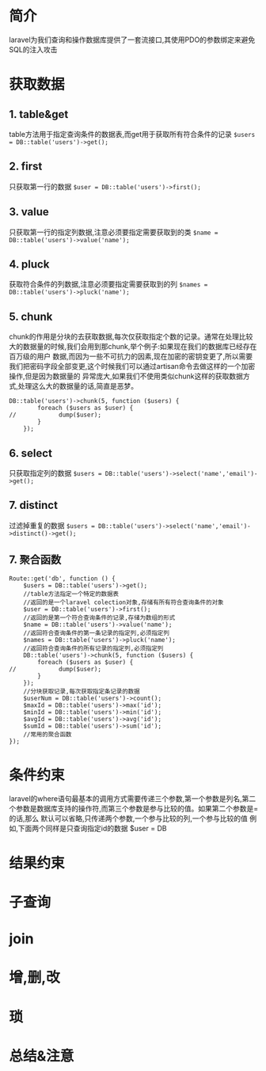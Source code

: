 # 简介
laravel为我们查询和操作数据库提供了一套流接口,其使用PDO的参数绑定来避免SQL的注入攻击
# 获取数据

## 1. table&amp;get
table方法用于指定查询条件的数据表,而get用于获取所有符合条件的记录
`$users = DB::table('users')->get();`
## 2. first
只获取第一行的数据
`$user = DB::table('users')->first();`
## 3. value
只获取第一行的指定列数据,注意必须要指定需要获取到的类
`$name = DB::table('users')->value('name');`
## 4. pluck
获取符合条件的列数据,注意必须要指定需要获取到的列
`$names = DB::table('users')->pluck('name');`
## 5. chunk
chunk的作用是分块的去获取数据,每次仅获取指定个数的记录。通常在处理比较大的数据量的时候,我们会用到那chunk,举个例子:如果现在我们的数据库已经存在百万级的用户
数据,而因为一些不可抗力的因素,现在加密的密钥变更了,所以需要我们把密码字段全部变更,这个时候我们可以通过artisan命令去做这样的一个加密操作,但是因为数据量的
异常庞大,如果我们不使用类似chunk这样的获取数据方式,处理这么大的数据量的话,简直是恶梦。
```
DB::table('users')->chunk(5, function ($users) {
        foreach ($users as $user) {
//            dump($user);
        }
    });
```
## 6. select
只获取指定列的数据
`$users = DB::table('users')->select('name','email')->get();`
## 7. distinct
过滤掉重复的数据
`$users = DB::table('users')->select('name','email')->distinct()->get();`
## 7. 聚合函数
```
Route::get('db', function () {
    $users = DB::table('users')->get();
    //table方法指定一个特定的数据表
    //返回的是一个laravel colection对象,存储有所有符合查询条件的对象
    $user = DB::table('users')->first();
    //返回的是第一个符合查询条件的记录,存储为数组的形式
    $name = DB::table('users')->value('name');
    //返回符合查询条件的第一条记录的指定列,必须指定列
    $names = DB::table('users')->pluck('name');
    //返回符合查询条件的所有记录的指定列,必须指定列
    DB::table('users')->chunk(5, function ($users) {
        foreach ($users as $user) {
//            dump($user);
        }
    });
    //分块获取记录,每次获取指定条记录的数据
    $userNum = DB::table('users')->count();
    $maxId = DB::table('users')->max('id');
    $minId = DB::table('users')->min('id');
    $avgId = DB::table('users')->avg('id');
    $sumId = DB::table('users')->sum('id');
    //常用的聚合函数
});
```
# 条件约束
laravel的where语句最基本的调用方式需要传递三个参数,第一个参数是列名,第二个参数是数据库支持的操作符,而第三个参数是参与比较的值。如果第二个参数是=的话,那么
默认可以省略,只传递两个参数,一个参与比较的列,一个参与比较的值
例如,下面两个同样是只查询指定id的数据
$user = DB
# 结果约束
# 子查询
# join
# 增,删,改
# 琐
# 总结&amp;注意